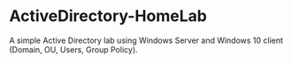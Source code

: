 # ActiveDirectory-HomeLab
A simple Active Directory lab using Windows Server and Windows 10 client (Domain, OU, Users, Group Policy).
